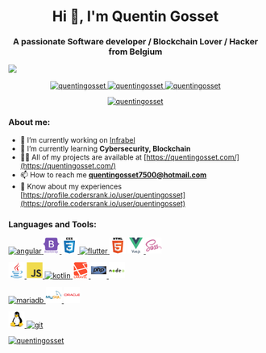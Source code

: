 <h1 align="center">Hi 👋, I'm Quentin Gosset</h1>
<h3 align="center">A passionate Software developer / Blockchain Lover / Hacker from Belgium</h3>

![](https://codersrankpublic.blob.core.windows.net/userdata/5a52de92394c53fd270f4562/screenshot/p_20210731105501.jpg)
<p align="center">
    <a href="https://twitter.com/quentingosset" target="blank">
        <img src="https://img.shields.io/badge/Twitter @quentingosset-grey?logo=twitter&style=for-the-badge"
            alt="quentingosset" />
    </a>
    <a href="https://www.facebook.com/quentingosset/" target="blank">
        <img src="https://img.shields.io/badge/Facebook quentin gosset-grey?logo=facebook&style=for-the-badge"
            alt="quentingosset" />
    </a>
    <a href="https://www.linkedin.com/in/quentingosset/" target="blank">
        <img src="https://img.shields.io/badge/Linkedin quentin gosset-grey?logo=Linkedin&style=for-the-badge"
            alt="quentingosset" />
    </a>
</p>
<p align="center">
    <a href="https://profile.codersrank.io/user/quentingosset" target="blank">
        <img src="https://img.shields.io/badge/CodersRank quentin gosset-grey?logo=CodersRank&style=for-the-badge"
            alt="quentingosset" />
    </a>
</p>
<h3 align="left">About me:</h3>

- 🔭 I’m currently working on [Infrabel ](https://infrabel.be/)
- 🌱 I’m currently learning **Cybersecurity, Blockchain**
- 👨‍💻 All of my projects are available at [https://quentingosset.com/](https://quentingosset.com/)
- 📫 How to reach me **quentingosset7500@hotmail.com**
- 📄 Know about my experiences
[https://profile.codersrank.io/user/quentingosset](https://profile.codersrank.io/user/quentingosset)

<h3 align="left">Languages and Tools:</h3>
<p align="left">
    <a href="https://angular.io" target="_blank" rel="noreferrer"> <img
            src="https://angular.io/assets/images/logos/angular/angular.svg" alt="angular" width="32" height="32" />
    </a> <a href="https://getbootstrap.com" target="_blank" rel="noreferrer"> <img
            src="https://raw.githubusercontent.com/devicons/devicon/master/icons/bootstrap/bootstrap-plain-wordmark.svg"
            alt="bootstrap" width="32" height="32" /> </a> <a href="https://www.w3schools.com/css/" target="_blank"
        rel="noreferrer"> <img
            src="https://raw.githubusercontent.com/devicons/devicon/master/icons/css3/css3-original-wordmark.svg"
            alt="css3" width="32" height="32" /> </a> <a href="https://flutter.dev" target="_blank" rel="noreferrer">
        <img src="https://www.vectorlogo.zone/logos/flutterio/flutterio-icon.svg" alt="flutter" width="32"
            height="32" /> </a><img
            src="https://raw.githubusercontent.com/devicons/devicon/master/icons/html5/html5-original-wordmark.svg"
            alt="html5" width="32" height="32" /> </a>
    </a> <a href="https://vuejs.org/" target="_blank" rel="noreferrer"> <img
            src="https://raw.githubusercontent.com/devicons/devicon/master/icons/vuejs/vuejs-original-wordmark.svg"
            alt="vuejs" width="32" height="32" /> </a>
    <a href="https://sass-lang.com" target="_blank" rel="noreferrer"> <img
            src="https://raw.githubusercontent.com/devicons/devicon/master/icons/sass/sass-original.svg" alt="sass"
            width="32" height="32" />
</p>
<p align="left">
    <a href="https://www.java.com" target="_blank" rel="noreferrer">
        <img src="https://raw.githubusercontent.com/devicons/devicon/master/icons/java/java-original.svg" alt="java"
            width="32" height="32" /> </a> <a href="https://developer.mozilla.org/en-US/docs/Web/JavaScript"
        target="_blank" rel="noreferrer"> <img
            src="https://raw.githubusercontent.com/devicons/devicon/master/icons/javascript/javascript-original.svg"
            alt="javascript" width="32" height="32" /> </a> <a href="https://kotlinlang.org" target="_blank"
        rel="noreferrer"> <img src="https://www.vectorlogo.zone/logos/kotlinlang/kotlinlang-icon.svg" alt="kotlin"
            width="32" height="32" /> </a> <a href="https://laravel.com/" target="_blank" rel="noreferrer"> <img
            src="https://raw.githubusercontent.com/devicons/devicon/master/icons/laravel/laravel-plain-wordmark.svg"
            alt="laravel" width="32" height="32" /> </a>
    <a href="https://www.php.net" target="_blank" rel="noreferrer">
        <img src="https://raw.githubusercontent.com/devicons/devicon/master/icons/php/php-original.svg" alt="php"
            width="32" height="32" /> </a>
        </a> <a href="https://nodejs.org" target="_blank" rel="noreferrer">
            <img src="https://raw.githubusercontent.com/devicons/devicon/master/icons/nodejs/nodejs-original-wordmark.svg"
                alt="nodejs" width="32" height="32" /> </a> 
</p>
<p align="left">
    <a href="https://mariadb.org/" target="_blank" rel="noreferrer"> <img
        src="https://www.vectorlogo.zone/logos/mariadb/mariadb-icon.svg" alt="mariadb" width="32" height="32" />
</a>
    <a href="https://www.mysql.com/" target="_blank" rel="noreferrer">
        <img src="https://raw.githubusercontent.com/devicons/devicon/master/icons/mysql/mysql-original-wordmark.svg"
            alt="mysql" width="32" height="32" /> <a href="https://www.oracle.com/" target="_blank"
        rel="noreferrer"> <img
            src="https://raw.githubusercontent.com/devicons/devicon/master/icons/oracle/oracle-original.svg"
            alt="oracle" width="32" height="32" /> </a>
</p>
<p align="left">
    <a href="https://www.linux.org/" target="_blank"
        rel="noreferrer"> <img
            src="https://raw.githubusercontent.com/devicons/devicon/master/icons/linux/linux-original.svg" alt="linux"
            width="32" height="32" /> </a>
    <a href="https://git-scm.com/" target="_blank" rel="noreferrer"> <img
        src="https://www.vectorlogo.zone/logos/git-scm/git-scm-icon.svg" alt="git" width="32" height="32" /> </a> <a
    href="https://www.w3.org/html/" target="_blank" rel="noreferrer"> 
</p>
<img src="https://komarev.com/ghpvc/?username=quentingosset&label=Profile%20views&color=0e75b6&style=flat"
    alt="quentingosset" />
